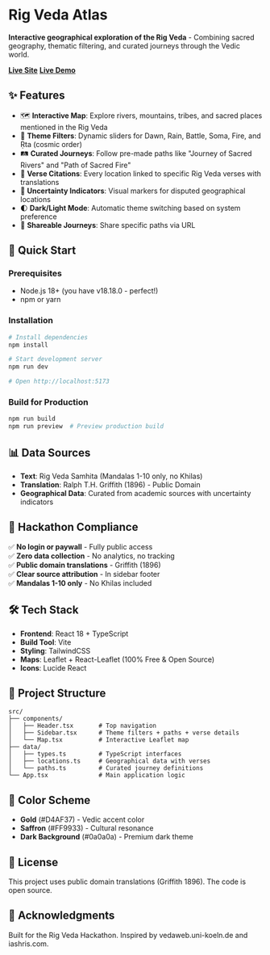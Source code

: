 # Rig Veda Atlas

**Interactive geographical exploration of the Rig Veda** - Combining sacred geography, thematic filtering, and curated journeys through the Vedic world.

**[Live Site](https://rigveda-atlas.vercel.app)**
**[Live Demo](https://drive.google.com/file/d/1K98kMnkI46biAg9t_nDSS6G-q-tbsg8D/view?usp=sharing)**

## ✨ Features

- 🗺️ **Interactive Map**: Explore rivers, mountains, tribes, and sacred places mentioned in the Rig Veda
- 🎨 **Theme Filters**: Dynamic sliders for Dawn, Rain, Battle, Soma, Fire, and Ṛta (cosmic order)
- 🛤️ **Curated Journeys**: Follow pre-made paths like "Journey of Sacred Rivers" and "Path of Sacred Fire"
- 📜 **Verse Citations**: Every location linked to specific Rig Veda verses with translations
- 🎯 **Uncertainty Indicators**: Visual markers for disputed geographical locations
- 🌓 **Dark/Light Mode**: Automatic theme switching based on system preference
- 🔗 **Shareable Journeys**: Share specific paths via URL

## 🚀 Quick Start

### Prerequisites
- Node.js 18+ (you have v18.18.0 - perfect!)
- npm or yarn

### Installation

```bash
# Install dependencies
npm install

# Start development server
npm run dev

# Open http://localhost:5173
```

### Build for Production

```bash
npm run build
npm run preview  # Preview production build
```

## 📊 Data Sources

- **Text**: Rig Veda Samhita (Mandalas 1-10 only, no Khilas)
- **Translation**: Ralph T.H. Griffith (1896) - Public Domain
- **Geographical Data**: Curated from academic sources with uncertainty indicators

## 🎯 Hackathon Compliance

✅ **No login or paywall** - Fully public access  
✅ **Zero data collection** - No analytics, no tracking  
✅ **Public domain translations** - Griffith (1896)  
✅ **Clear source attribution** - In sidebar footer  
✅ **Mandalas 1-10 only** - No Khilas included  

## 🛠️ Tech Stack

- **Frontend**: React 18 + TypeScript
- **Build Tool**: Vite
- **Styling**: TailwindCSS
- **Maps**: Leaflet + React-Leaflet (100% Free & Open Source)
- **Icons**: Lucide React

## 📁 Project Structure

```
src/
├── components/
│   ├── Header.tsx       # Top navigation
│   ├── Sidebar.tsx      # Theme filters + paths + verse details
│   └── Map.tsx          # Interactive Leaflet map
├── data/
│   ├── types.ts         # TypeScript interfaces
│   ├── locations.ts     # Geographical data with verses
│   └── paths.ts         # Curated journey definitions
└── App.tsx              # Main application logic
```

## 🎨 Color Scheme

- **Gold** (#D4AF37) - Vedic accent color
- **Saffron** (#FF9933) - Cultural resonance
- **Dark Background** (#0a0a0a) - Premium dark theme

## 📝 License

This project uses public domain translations (Griffith 1896). The code is open source.

## 🙏 Acknowledgments

Built for the Rig Veda Hackathon. Inspired by vedaweb.uni-koeln.de and iashris.com.
